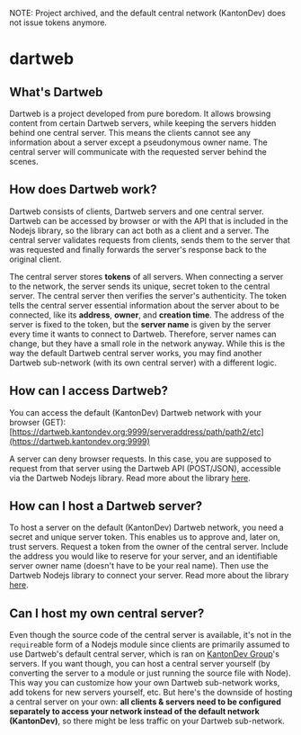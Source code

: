 NOTE: Project archived, and the default central network (KantonDev) does not issue tokens anymore.

# dartweb

## What's Dartweb
Dartweb is a project developed from pure boredom. It allows browsing content from certain Dartweb servers, while keeping the servers hidden behind one central server. This means the clients cannot see any information about a server except a pseudonymous owner name. The central server will communicate with the requested server behind the scenes.

## How does Dartweb work?
Dartweb consists of clients, Dartweb servers and one central server. Dartweb can be accessed by browser or with the API that is included in the Nodejs library, so the library can act both as a client and a server. The central server validates requests from clients, sends them to the server that was requested and finally forwards the server's response back to the original client.

The central server stores **tokens** of all servers. When connecting a server to the network, the server sends its unique, secret token to the central server. The central server then verifies the server's authenticity. The token tells the central server essential information about the server about to be connected, like its **address**, **owner**, and **creation time**. The address of the server is fixed to the token, but the **server name** is given by the server every time it wants to connect to Dartweb. Therefore, server names can change, but they have a small role in the network anyway. While this is the way the default Dartweb central server works, you may find another Dartweb sub-network (with its own central server) with a different logic.

## How can I access Dartweb?
You can access the default (KantonDev) Dartweb network with your browser (GET): [https://dartweb.kantondev.org:9999/serveraddress/path/path2/etc](https://dartweb.kantondev.org:9999)

A server can deny browser requests. In this case, you are supposed to request from that server using the Dartweb API (POST/JSON), accessible via the Dartweb Nodejs library. Read more about the library [here](https://github.com/botboi37/dartweb/blob/master/dartweb.md).

## How can I host a Dartweb server?
To host a server on the default (KantonDev) Dartweb network, you need a secret and unique server token. This enables us to approve and, later on, trust servers.
Request a token from the owner of the central server. Include the address you would like to reserve for your server, and an identifiable server owner name (doesn't have to be your real name).
Then use the Dartweb Nodejs library to connect your server. Read more about the library [here](https://github.com/botboi37/dartweb/blob/master/dartweb.md).

## Can I host my own central server?
Even though the source code of the central server is available, it's not in the `require`able form of a Nodejs module since clients are primarily assumed to use Dartweb's default central server, which is ran on [KantonDev Group](https://github.com/kantondev)'s servers. If you want though, you can host a central server yourself (by converting the server to a module or just running the source file with Node). This way you can customize how your own Dartweb sub-network works, add tokens for new servers yourself, etc.
But here's the downside of hosting a central server on your own: **all clients & servers need to be configured separately to access your network instead of the default network (KantonDev)**, so there might be less traffic on your Dartweb sub-network.